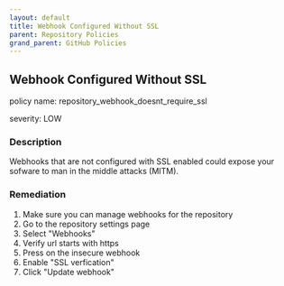 ```yaml
---
layout: default
title: Webhook Configured Without SSL
parent: Repository Policies
grand_parent: GitHub Policies
---
```



## Webhook Configured Without SSL
policy name: repository_webhook_doesnt_require_ssl

severity: LOW

### Description
Webhooks that are not configured with SSL enabled could expose your sofware to man in the middle attacks (MITM).


### Remediation
1. Make sure you can manage webhooks for the repository
2. Go to the repository settings page
3. Select "Webhooks"
4. Verify url starts with https
5. Press on the insecure webhook
6. Enable "SSL verfication"
7. Click "Update webhook"



